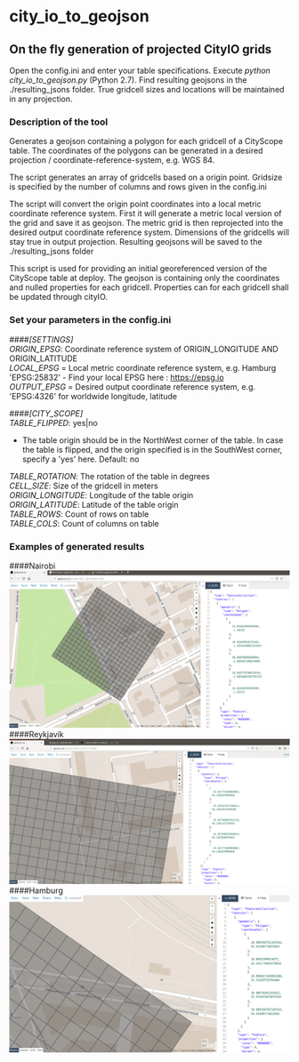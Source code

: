 # city_io_to_geojson

## On the fly generation of projected CityIO grids 
Open the config.ini and enter your table specifications.
Execute _python city_io_to_geojson.py_ (Python 2.7).
Find resulting geojsons in the ./resulting_jsons folder.
True gridcell sizes and locations will be maintained in any projection.


### Description of the tool
Generates a geojson containing a polygon for each gridcell of a CityScope table. 
The coordinates of the polygons can be generated in a desired projection / coordinate-reference-system, e.g. WGS 84.

The script generates an array of gridcells based on a origin point.
Gridsize is specified by the number of columns and rows given in the config.ini

The script will convert the origin point coordinates into a local metric coordinate reference system. 
First it will generate a metric local version of the grid and save it as geojson. 
The metric grid is then reprojected into the desired output coordinate reference system. 
Dimensions of the gridcells will stay true in output projection.
Resulting geojsons will be saved to the ./resulting_jsons folder

This script is used for providing an initial georeferenced version of the CityScope table at deploy. 
The geojson is containing only the coordinates and nulled properties for each gridcell. 
Properties can for each gridcell shall be updated through cityIO.

### Set your parameters in the config.ini
####*[SETTINGS]*  
_ORIGIN_EPSG_: Coordinate reference system of ORIGIN_LONGITUDE AND ORIGIN_LATITUDE  
_LOCAL_EPSG_ = Local metric coordinate reference system, e.g. Hamburg 'EPSG:25832' 
    - Find your local EPSG here : https://epsg.io   
_OUTPUT_EPSG_ = Desired output coordinate reference system, e.g. 'EPSG:4326' for worldwide longitude, latitude

####*[CITY_SCOPE]*  
_TABLE_FLIPPED_: yes|no
  - The table origin should be in the NorthWest corner of the table. In case the table is flipped,
and the origin specified is in the SouthWest corner, specify a 'yes' here. Default: no  

_TABLE_ROTATION_: The rotation of the table in degrees  
_CELL_SIZE_: Size of the gridcell in meters  
_ORIGIN_LONGITUDE_: Longitude of the table origin  
_ORIGIN_LATITUDE_:  Latitude of the table origin  
_TABLE_ROWS_: Count of rows on table  
_TABLE_COLS_: Count of columns on table  


### Examples of generated results
####Nairobi
![Nairobi](example_results/nairobi.png)
####Reykjavik
![Reykjavik](example_results/reykjavik.png)
####Hamburg
![Hamburg](example_results/hamburg.png)


